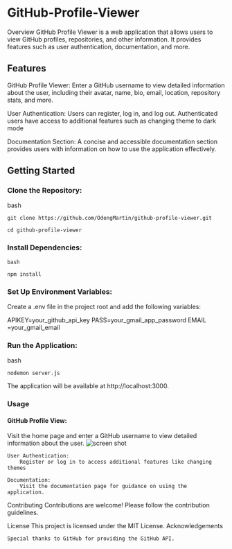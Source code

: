 ﻿# GitHub-Profile-Viewer

Overview
GitHub Profile Viewer is a web application that allows users to view GitHub profiles, repositories, and other information. It provides features such as user authentication, documentation, and more.

## Features
GitHub Profile Viewer: Enter a GitHub username to view detailed information about the user, including their avatar, name, bio, email, location, repository stats, and more.

User Authentication: Users can register, log in, and log out. Authenticated users have access to additional features such as changing theme to dark mode

Documentation Section: A concise and accessible documentation section provides users with information on how to use the application effectively.

## Getting Started

### Clone the Repository:

bash

    git clone https://github.com/OdongMartin/github-profile-viewer.git
    
    cd github-profile-viewer

### Install Dependencies:

    bash
    
    npm install

### Set Up Environment Variables:
Create a .env file in the project root and add the following variables:

APIKEY=your_github_api_key
PASS=your_gmail_app_password
EMAIL =your_gmail_email

### Run the Application:

bash

    nodemon server.js

The application will be available at http://localhost:3000.

### Usage

#### GitHub Profile View:
Visit the home page and enter a GitHub username to view detailed information about the user.
![screen shot](./img/readme-img.png)

    User Authentication:
        Register or log in to access additional features like changing themes

    Documentation:
        Visit the documentation page for guidance on using the application.

Contributing
Contributions are welcome! Please follow the contribution guidelines.

License
This project is licensed under the MIT License.
Acknowledgements

    Special thanks to GitHub for providing the GitHub API.
